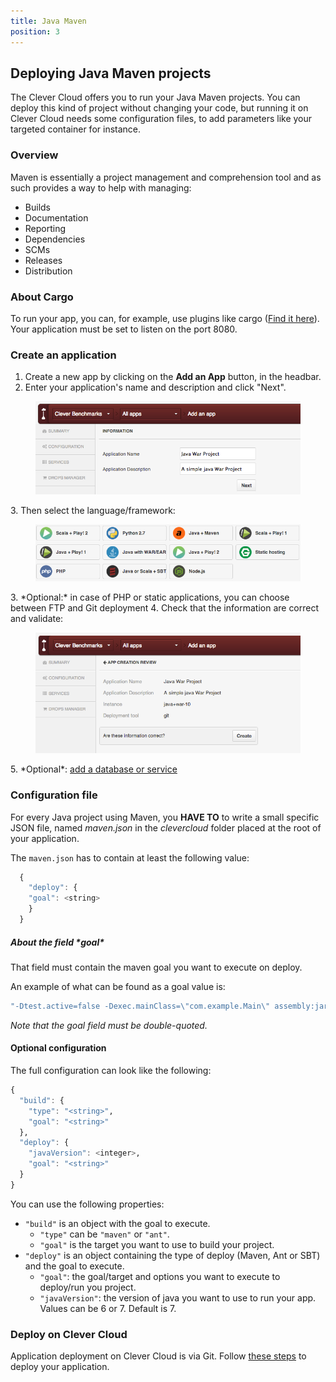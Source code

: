 ```yaml
---
title: Java Maven
position: 3
---
```


## Deploying Java Maven projects

The Clever Cloud offers you to run your Java Maven projects. You can deploy this kind of project without changing your code, but running it on Clever Cloud needs some configuration files, to add parameters like your targeted container for instance.


### Overview
Maven is essentially a project management and comprehension tool and as such provides a way to help with managing:

* Builds
* Documentation
* Reporting
* Dependencies
* SCMs
* Releases
* Distribution


### About Cargo
To run your app, you can, for example, use plugins like cargo
(<a href="http://cargo.codehaus.org/Maven2+plugin">Find it here</a>).
Your application must be set to listen on the port 8080.

### Create an application

1. Create a new app by clicking on the **Add an App** button, in the headbar. 
2. Enter your application's name and description and click "Next".
<figure class="cc-content-img">
  <img src="/assets/images/appjavawar.png"/>
</figure>
3. Then select the language/framework:  <figure class="cc-content-img"><img src="/assets/images/javawarapp.png"></figure>
3. *Optional:* in case of PHP or static applications, you can choose between FTP and Git deployment
4. Check that the information are correct and validate: <figure class="cc-content-img"><img src="/assets/images/appcreationreviewjavawar.png"></figure>
5. *Optional*: <a href="/databases-and-services/add-service/">add a database or service</a>

### Configuration file

For every Java project using Maven, you **HAVE TO** to write a small specific JSON
file, named *maven.json* in the *clevercloud* folder placed at the
root of your application.

The `maven.json` has to contain at least the following value:

```haskell
  {
    "deploy": {
    "goal": <string>
    }
  }
```

<div class="alert">
<h5>About the field *goal*</h5>
That field must contain the maven goal you want to execute on deploy.
</div>

An example of what can be found as a goal value is:  

```haskell
"-Dtest.active=false -Dexec.mainClass=\"com.example.Main\" assembly:jar-with-dependencies exec:java"
```

*Note that the goal field must be double-quoted.*

#### Optional configuration

The full configuration can look like the following:

```haskell
{
  "build": {
    "type": "<string>",
    "goal": "<string>"
  },
  "deploy": {
    "javaVersion": <integer>,
    "goal": "<string>"
  }
}
```
You can use the following properties: 

* ``"build"`` is an object with the goal to execute.
  * ``"type"`` can be ``"maven"`` or ``"ant"``.
  * ``"goal"`` is the target you want to use to build your project.
* ``"deploy"`` is an object containing the type of deploy (Maven, Ant or SBT) and the goal to execute.
  * ``"goal"``: the goal/target and options you want to execute to deploy/run you project.
  * ``"javaVersion"``: the version of java you want to use to run your app.  
Values can be 6 or 7. Default is 7.

### Deploy on Clever Cloud

Application deployment on Clever Cloud is via Git. Follow [these steps](/clever-cloud-overview/add-application/) to deploy your application.
